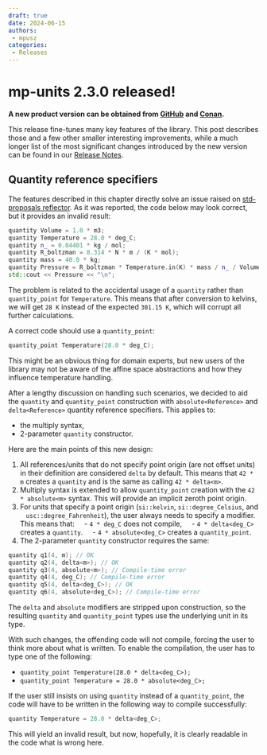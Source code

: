 ```yaml
---
draft: true
date: 2024-06-15
authors:
 - mpusz
categories:
 - Releases
---
```


# mp-units 2.3.0 released!

**A new product version can be obtained from
[GitHub](https://github.com/mpusz/mp-units/releases/tag/v2.3.0) and
[Conan](https://conan.io/center/recipes/mp-units?version=2.3.0).**

This release fine-tunes many key features of the library. This post describes those and a few
other smaller interesting improvements, while a much longer list of the most significant changes
introduced by the new version can be found in our [Release Notes](../../release_notes.md#2.3.0).

<!-- more -->

## Quantity reference specifiers

The features described in this chapter directly solve an issue raised on
[std-proposals reflector](https://lists.isocpp.org/std-proposals/2024/06/10118.php). As it was
reported, the code below may look correct, but it provides an invalid result:

```cpp
quantity Volume = 1.0 * m3;
quantity Temperature = 28.0 * deg_C;
quantity n_ = 0.04401 * kg / mol;
quantity R_boltzman = 8.314 * N * m / (K * mol);
quantity mass = 40.0 * kg;
quantity Pressure = R_boltzman * Temperature.in(K) * mass / n_ / Volume;
std::cout << Pressure << "\n";
```

The problem is related to the accidental usage of a `quantity` rather than `quantity_point` for
`Temperature`. This means that after conversion to kelvins, we will get `28 K` instead of
the expected `301.15 K`, which will corrupt all further calculations.

A correct code should use a `quantity_point`:

```cpp
quantity_point Temperature(28.0 * deg_C);
```

This might be an obvious thing for domain experts, but new users of the library may not be aware
of the affine space abstractions and how they influence temperature handling.

After a lengthy discussion on handling such scenarios, we decided to aid the `quantity` and
`quantity_point` construction with `absolute<Reference>` and `delta<Reference>` quantity reference
specifiers. This applies to:

- the multiply syntax,
- 2-parameter `quantity` constructor.

Here are the main points of this new design:

1. All references/units that do not specify point origin (are not offset units) in their definition
 are considered `delta` by default. This means that `42 * m` creates a `quantity` and is
 the same as calling `42 * delta<m>`.
2. Multiply syntax is extended to allow `quantity_point` creation with the `42 * absolute<m>`
 syntax. This will provide an implicit zeroth point origin.
3. For units that specify a point origin (`si::kelvin`, `si::degree_Celsius`, and
   `usc::degree_Fahrenheit`), the user always needs to specify a modifier. This means that:
    - `4 * deg_C` does not compile,
    - `4 * delta<deg_C>` creates a `quantity`.
    - `4 * absolute<deg_C>` creates a `quantity_point`.
4. The 2-parameter `quantity` constructor requires the same:

```cpp
quantity q1(4, m); // OK
quantity q2(4, delta<m>); // OK
quantity q3(4, absolute<m>); // Compile-time error
quantity q4(4, deg_C); // Compile-time error
quantity q5(4, delta<deg_C>); // OK
quantity q6(4, absolute<deg_C>); // Compile-time error
```

The `delta` and `absolute` modifiers are stripped upon construction, so the resulting `quantity`
and `quantity_point` types use the underlying unit in its type.

With such changes, the offending code will not compile, forcing the user to think more about what
is written. To enable the compilation, the user has to type one of the following:

- `quantity_point Temperature(28.0 * delta<deg_C>);`
- `quantity_point Temperature = 28.0 * absolute<deg_C>;`

If the user still insists on using `quantity` instead of a `quantity_point`, the code will
have to be written in the following way to compile successfully:

```cpp
quantity Temperature = 28.0 * delta<deg_C>;
```

This will yield an invalid result, but now, hopefully, it is clearly readable in the code what is
wrong here.
